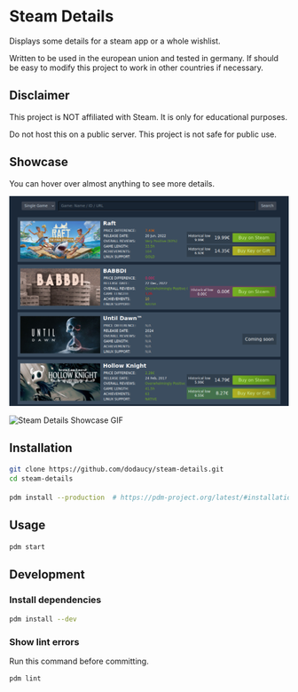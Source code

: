 # Steam Details

Displays some details for a steam app or a whole wishlist.

Written to be used in the european union and tested in germany. If should be easy to modify this project to work in other countries if necessary.

## Disclaimer

This project is NOT affiliated with Steam. It is only for educational purposes.

Do not host this on a public server. This project is not safe for public use.

## Showcase

You can hover over almost anything to see more details.

![Steam Details Showcase Image](./showcase.png)

![Steam Details Showcase GIF](./showcase.gif)

## Installation

```bash
git clone https://github.com/dodaucy/steam-details.git
cd steam-details

pdm install --production  # https://pdm-project.org/latest/#installation
```

## Usage

```bash
pdm start
```

## Development

### Install dependencies

```bash
pdm install --dev
```

### Show lint errors

Run this command before committing.

```bash
pdm lint
```
